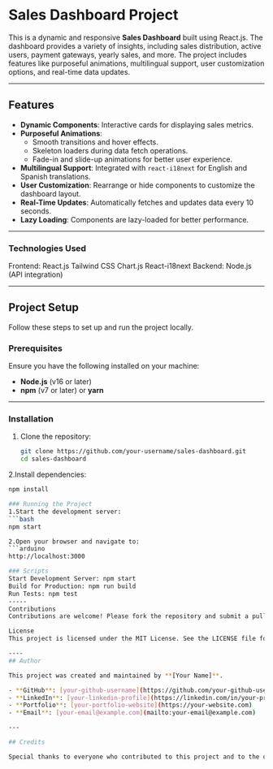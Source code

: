 # Sales Dashboard Project

This is a dynamic and responsive **Sales Dashboard** built using React.js. The dashboard provides a variety of insights, including sales distribution, active users, payment gateways, yearly sales, and more. The project includes features like purposeful animations, multilingual support, user customization options, and real-time data updates.

---

## Features

- **Dynamic Components**: Interactive cards for displaying sales metrics.
- **Purposeful Animations**:
  - Smooth transitions and hover effects.
  - Skeleton loaders during data fetch operations.
  - Fade-in and slide-up animations for better user experience.
- **Multilingual Support**: Integrated with `react-i18next` for English and Spanish translations.
- **User Customization**: Rearrange or hide components to customize the dashboard layout.
- **Real-Time Updates**: Automatically fetches and updates data every 10 seconds.
- **Lazy Loading**: Components are lazy-loaded for better performance.

---

### Technologies Used
Frontend:
React.js
Tailwind CSS
Chart.js
React-i18next
Backend:
Node.js (API integration)

---

## Project Setup

Follow these steps to set up and run the project locally.

### Prerequisites
Ensure you have the following installed on your machine:
- **Node.js** (v16 or later)
- **npm** (v7 or later) or **yarn**

---


### Installation

1. Clone the repository:
   ```bash
   git clone https://github.com/your-username/sales-dashboard.git
   cd sales-dashboard

2.Install dependencies:
```bash
npm install

### Running the Project
1.Start the development server:
```bash
npm start

2.Open your browser and navigate to:
```arduino
http://localhost:3000

### Scripts
Start Development Server: npm start
Build for Production: npm run build
Run Tests: npm test
-----
Contributions
Contributions are welcome! Please fork the repository and submit a pull request.

License
This project is licensed under the MIT License. See the LICENSE file for details.

----
## Author

This project was created and maintained by **[Your Name]**.

- **GitHub**: [your-github-username](https://github.com/your-github-username)
- **LinkedIn**: [your-linkedin-profile](https://linkedin.com/in/your-profile)
- **Portfolio**: [your-portfolio-website](https://your-website.com)
- **Email**: [your-email@example.com](mailto:your-email@example.com)

---

## Credits

Special thanks to everyone who contributed to this project and to the open-source community for their tools and libraries.



